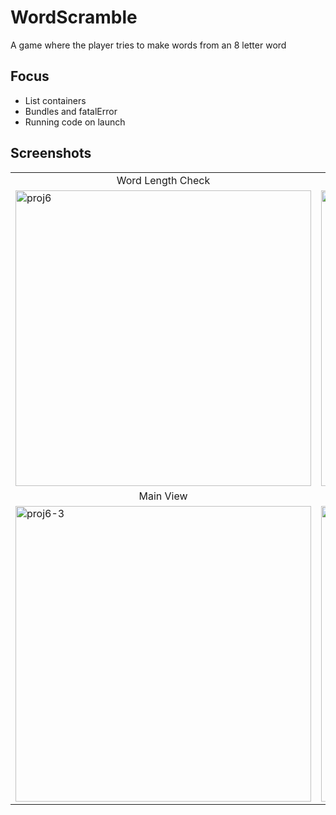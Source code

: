 # WordScramble
A game where the player tries to make words from an 8 letter word

## Focus
* List containers
* Bundles and fatalError
* Running code on launch

## Screenshots
<table>
  <tr>
    <td align="middle">Word Length Check</td>
    <td align="middle">Originality Check</td>
  </tr>
  <tr>
    <td><img width="473" alt="proj6" src="https://user-images.githubusercontent.com/29722295/195961075-bda8faff-5dc9-4a54-840c-e2fe8884ad09.png"/></td>
    <td><img width="473" alt="proj6-2" src="https://user-images.githubusercontent.com/29722295/195961092-47e6aa94-d929-41e7-881c-9799c4aeca5f.png"/></td>
  </tr>
  <tr>
    <td align="middle">Main View</td>
    <td align="middle">Word Accepted Check</td>
  </tr>
  <tr>
    <td><img width="473" alt="proj6-3" src="https://user-images.githubusercontent.com/29722295/195961016-f7e39996-0aa4-417d-a047-e8e0bfb913a2.png"/></td>
    <td><img width="473" alt="proj6-4" src="https://user-images.githubusercontent.com/29722295/195961046-89d4a17d-dbd7-4421-8a88-69cbb512f4db.png"/></td>
  </tr>
</table>
